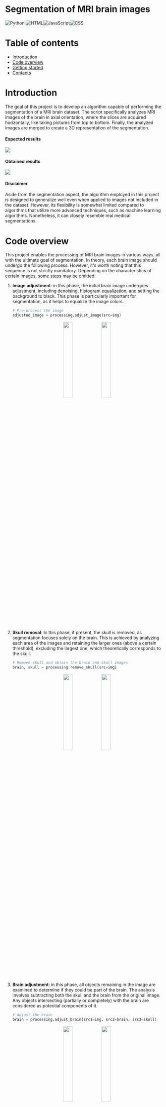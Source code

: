 # Segmentation of MRI brain images

<img src="https://img.shields.io/badge/python-3670A0?style=flat&logo=python&logoColor=ffdd54" alt="Python"/> <img src="https://img.shields.io/badge/html5-%23E34F26.svg?style=flat&logo=html5&logoColor=white" alt="HTML"/><img src="https://img.shields.io/badge/javascript-%23323330.svg?style=flat&logo=javascript&logoColor=%23F7DF1E" alt="JavaScript"/><img src="https://img.shields.io/badge/css3-%231572B6.svg?style=flat&logo=css3&logoColor=white" alt="CSS"/>

# Table of contents

-   [Introduction](#introduction)
-   [Code overview](#code-overview)
-   [Getting started](#getting-started)
-   [Contacts](#contacts)

# Introduction

The goal of this project is to develop an algorithm capable of performing the segmentation of a MRI brain dataset. The script specifically analyzes MRI images of the brain in axial orientation, where the slices are acquired horizontally, like taking pictures from top to bottom. Finally, the analyzed images are merged to create a 3D representation of the segmentation.

#### Expected results

<img src="assets/demo/expected-results.png"/>

#### Obtained results

<img src="assets/demo/obtained-results.png"/>

#### Disclaimer

Aside from the segmentation aspect, the algorithm employed in this project is designed to generalize well even when applied to images not included in the dataset. However, its flexibility is somewhat limited compared to algorithms that utilize more advanced techniques, such as machine learning algorithms. Nonetheless, it can closely resemble real medical segmentations.

# Code overview

This project enables the processing of MRI brain images in various ways, all with the ultimate goal of segmentation. In theory, each brain image should undergo the following process. However, it's worth noting that this sequence is not strictly mandatory. Depending on the characteristics of certain images, some steps may be omitted:

1. **Image adjustment**: in this phase, the initial brain image undergoes adjustment, including denoising, histogram equalization, and setting the background to black. This phase is particularly important for segmentation, as it helps to equalize the image colors.

    ```python
    # Pre-process the image
    adjusted_image = processing.adjust_image(src=img)
    ```

    <p float="left" align="center">
        <img width="25%" src="assets/code_overview/original_image.png"/>
        <img width="25%" src="assets/code_overview/adjusted_image.png"/>
    </p>

2. **Skull removal**: In this phase, if present, the skull is removed, as segmentation focuses solely on the brain. This is achieved by analyzing each area of the images and retaining the larger ones (above a certain threshold), excluding the largest one, which theoretically corresponds to the skull.

    ```python
    # Remove skull and obtain the brain and skull images
    brain, skull = processing.remove_skull(src=img)
    ```

    <p float="left" align="center">
        <img width="25%" src="assets/code_overview/brain.png"/>
        <img width="25%" src="assets/code_overview/skull.png"/>
    </p>

3. **Brain adjustment**: in this phase, all objects remaining in the image are examined to determine if they could be part of the brain. The analysis involves subtracting both the skull and the brain from the original image. Any objects intersecting (partially or completely) with the brain are considered as potential components of it.

    ```python
    # Adjust the brain
    brain = processing.adjust_brain(src1=img, src2=brain, src3=skull)
    ```

    <p float="left" align="center">
        <img width="25%" src="assets/code_overview/brain.png"/>
        <img width="25%" src="assets/code_overview/adjusted_brain_fix.png"/>
    </p>
    
4. **Segmentation and Classification**: In this phase, the final image undergoes segmentation using the K-means algorithm. Subsequently, a very basic classification approach is employed: each segment's area (colored pixels over black pixels) is utilized to differentiate regions. Typically, the analyzed segments exhibit a relatively consistent number of colored pixels, facilitating classification. This classification process organizes segments based on size, beginning with the smallest:

    1. Cerebrospinal fluid
    2. Grey matter
    3. White matter

    ```python
    # Perform segmentation using K-means
    images = segmentation.kmeans_segmentation(src1=img, src2=brain)
    ```

    <p float="left" align="center">
        <img width="100%" src="assets/code_overview/segmentation_and_classification.png"/>
    </p>

5. **3D plot**: In this part, the code involves iterating through a series of images from the result directory (src), converting them to PNG format, and plotting them on a 3D graph (dst). The resulting 3D plot is displayed interactively and saved as an HTML file. The function allows customization of color (keep the original colors of the image) and image scale (the rescaling of the image).
    
    ```python
    # Create 3D graph
    plotter.create_3d_image(src="dataset/results/results/merged_no_skull", dst="segmented_brain_colored", color=True, img_scale=4)
    ```

    <p float="left" align="center">
        <img width="32%" src="assets/3d/s1.jpg"/>
        <img width="32%" src="assets/3d/s2.jpg"/>
        <img width="32%" src="assets/3d/s3.jpg"/>
        <img width="32%" src="assets/3d/s6.jpg"/>
        <img width="32%" src="assets/3d/s5.jpg"/>
        <img width="32%" src="assets/3d/s4.jpg"/>
    </p>
    
The proposed functions are all publicly accessible. The other functions should be considered private, as they are only support functions used internally.

> [!NOTE]
> The full documentation can be found [here](https://christiansassi.github.io/signal-image-and-video-project/).

# Getting started

1. Initialize the workspace:

    ```bash
    git clone https://github.com/christiansassi/signal-image-and-video-project.git
    cd signal-image-and-video-project
    ```

2. Install all the dependencies:

    ```bash
    pip install -r requirements.txt
    ```

3. Run [main.py](main.py). This example will segment some of the images within the dataset.

    ```
    python3 main.py
    ```

> [!WARNING]
> The current implementation in `main.py` focuses on a specific range of axial brain images. This excludes the uppermost and bottommost slices due to two challenges. Firstly, these end sections often contain very small portions of the brain, which are less informative for segmentation purposes. Secondly, these areas can be more complex and may require advanced image processing techniques beyond the scope of this project.

# Contacts

Pietro Bologna - [pietro.bologna@studenti.unitn.it](mailto:pietro.bologna@studenti.unitn.it)

Christian Sassi - [christian.sassi@studenti.unitn.it](mailto:christian.sassi@studenti.unitn.it)

<a href="https://www.unitn.it/"><img src="assets/extras/unitn-logo.png" width="300px"></a>
